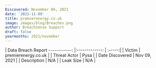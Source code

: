 ```yaml
---
Discovered: November 09, 2021
date: '2021-11-09'
title: premierenergy.co.uk
image: images/blog/Breaches.png
author: Breachsense Support
draft: false
yearmonths: 2021/november
---
```



| Data Breach Report
------------:   |:-------------:    | :-----:|
| Victim    | premierenergy.co.uk      | 
| Threat Actor    | Pysa      | 
| Date Discovered    | Nov 09, 2021      | 
| Description    | N/A      | 
| Leak Size    | N/A      | 

